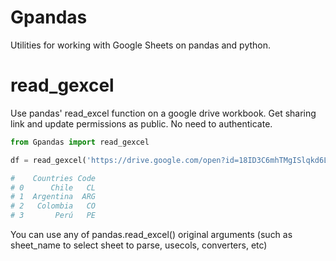 # Gpandas

Utilities for working with Google Sheets on pandas and python.

# read_gexcel

Use pandas' read_excel function on a google drive workbook. Get sharing link and update permissions as public. No need to authenticate.
```python
from Gpandas import read_gexcel

df = read_gexcel('https://drive.google.com/open?id=18ID3C6mhTMgISlqkd6L1NOfWRdxiEwdMqAWvSKkvcd8')

#    Countries Code
# 0      Chile   CL
# 1  Argentina  ARG
# 2   Colombia   CO
# 3       Perú   PE
```
You can use any of pandas.read_excel() original arguments (such as sheet_name to select sheet to parse, usecols, converters, etc)
